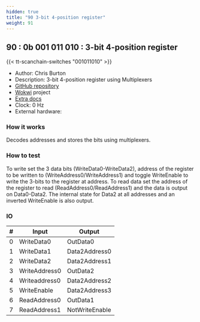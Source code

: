 ```yaml
---
hidden: true
title: "90 3-bit 4-position register"
weight: 91
---
```


## 90 : 0b 001 011 010 : 3-bit 4-position register

{{< tt-scanchain-switches "001011010" >}}

* Author: Chris Burton
* Description: 3-bit 4-position register using Multiplexers
* [GitHub repository](https://github.com/burtyb/tt03-3x4-Register)
* [Wokwi](https://wokwi.com/projects/362886316051042305) project
* [Extra docs]()
* Clock: 0 Hz
* External hardware: 



### How it works

Decodes addresses and stores the bits using multiplexers.


### How to test

To write set the 3 data bits (WriteData0-WriteData2), address of the register to be written to (WriteAddress0/WriteAddress1) and toggle WriteEnable to write the 3-bits to the register at address. To read data set the address of the register to read (ReadAddress0/ReadAddress1) and the data is output on Data0-Data2. The internal state for Data2 at all addresses and an inverted WriteEnable is also output.


### IO

| # | Input        | Output       |
|---|--------------|--------------|
| 0 | WriteData0  | OutData0 |
| 1 | WriteData1  | Data2Address0 |
| 2 | WriteData2  | Data2Address1 |
| 3 | WriteAddress0  | OutData2 |
| 4 | Writeaddress0  | Data2Address2 |
| 5 | WriteEnable  | Data2Address3 |
| 6 | ReadAddress0  | OutData1 |
| 7 | ReadAddress1  | NotWriteEnable |
